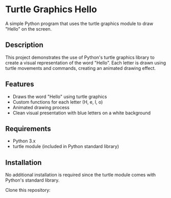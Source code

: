 # Turtle Graphics Hello

A simple Python program that uses the turtle graphics module to draw "Hello" on the screen.

## Description

This project demonstrates the use of Python's turtle graphics library to create a visual representation of the word "Hello". Each letter is drawn using turtle movements and commands, creating an animated drawing effect.

## Features

- Draws the word "Hello" using turtle graphics
- Custom functions for each letter (H, e, l, o)
- Animated drawing process
- Clean visual presentation with blue letters on a white background

## Requirements

- Python 3.x
- turtle module (included in Python standard library)

## Installation

No additional installation is required since the turtle module comes with Python's standard library.

Clone this repository: 